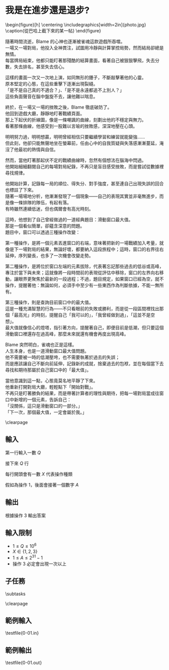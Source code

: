 # 我是在進步還是退步?

\begin{figure}[h]
\centering
\includegraphics[width=2in]{photo.jpg}
\caption{從巴哈上截下來的某一帖}
\end{figure}

隨著時間流逝，Blame 的心神也逐漸被雀魂這款遊戲所吞噬。  
一場又一場對局，他投入全神貫注，試圖用冷靜與計算掌控局勢，然而結局卻總是無情。  
每當牌局結束，他都只能盯著那殘酷的結算畫面，看著自己被狠狠擊飛，失去分數，失去排名，甚至失去信心。  

這樣的畫面一次又一次地上演，如同無形的錘子，不斷敲擊著他的心靈。  
原本堅定的心態，在這些重擊下逐漸出現裂縫。  
「是不是自己真的不適合？」、「是不是永遠都追不上別人？」  
這些負面聲音在腦中盤旋不去，讓他難以喘息。  

終於，在一場又一場的挫敗之後，Blame 徹底破防了。  
他回到遊戲大廳，靜靜地盯著戰績頁面。  
那上下起伏的折線圖，像是一條嘲諷的曲線，刻劃出他的不穩定與無力。  
看著那條曲線，他感受到一股難以言喻的挫敗感，深深地壓在心頭。  

明明努力過，明明想贏，明明曾經相信只要繼續學習和練習就能變強……  
但此刻，他卻只能無聲地坐在螢幕前，任由心中的自我質疑與失落感漸漸蔓延，淹沒了他最初的熱情與自信。

然而，當他盯著那起伏不定的戰績曲線時，忽然有個想法在腦海中閃過。  
他開始細細翻閱自己的每場對局紀錄，不再只是盲目感受挫敗，而是嘗試從數據裡尋找規律。  

他開始計算，記錄每一局的順位、得失分、對手強度，甚至連自己出現失誤的回合也標註了下來。  
隨著一場場地分析，他漸漸發現了一個現象——自己的表現其實並非毫無進步，而是像一條排隊的隊伍，有起有落。  
有時雖然連續低迷，但也偶爾會有高光時刻。  

這時，他想到了自己曾經做過的一道經典題目：滑動窗口最大值。  
那是一個看似簡單，卻蘊含深意的問題。  
題目中，窗口可以透過三種操作改變：  

第一種操作，是將一個元素丟進窗口的右端，意味著把新的一場戰績加入考量，就像是下一場對局的結果，無論好壞，都要納入這段旅程中；這時，窗口的右界往右延伸，序列變長，也多了一次機會改變走勢。  

第二種操作，是將位於窗口左端的元素拔除，代表著忘記那些過去的低谷或高峰，專注於當下與未來；這就像將一段時間前的表現從評估中移除，窗口的左界向右移動，讓眼界更聚焦於最新的一段過程；不過，題目規定，如果窗口已經為空，就不操作，提醒著他：無論如何，必須手中至少有一些東西作為判斷依據，不能一無所有。  

第三種操作，則是查詢目前窗口中的最大值。  
這是一種充滿智慧的行為——不只看眼前的失敗或勝利，而是從一段區間裡找出那個「最高光」的時刻，提醒自己「我可以的」，「我曾經做到過」，「這並不是空想」。  
最大值就像信心的燈塔，指引著方向，提醒著自己，即便目前是低潮，但只要這個滑動窗口裡還存在過高峰，那麼未來就還有機會再度出現高峰。  

Blame 突然明白，雀魂也正是這樣。  
人生本身，也是一道滑動窗口最大值問題。  
他不需要被一時的低潮壓垮，也不需要執著於過去的失誤；  
而是應該讓自己不斷向前延伸，記錄新的成就，捨棄過去的包袱，並在每個當下去尋找和期待那屬於自己窗口中的「最大值」。  

當他意識到這一點，心態竟莫名地平靜了下來。  
他重新打開對局大廳，輕輕點下「開始對戰」。  
不再只是盯著勝負的結果，而是帶著計算者的理性與期待，把每一場對局當成往窗口中新增的一個元素，告訴自己：  
「沒關係，這只是滑動窗口的一部分。」  
「下一次，那個最大值，一定會屬於我。」

\clearpage

## 輸入
第一行輸入一數 $Q$

接下來 $Q$ 行

每行開頭會有一數 $X$ 代表操作種類

假如為操作 $1$，後面會接著一個數字 $A$

## 輸出
根據操作 $3$ 輸出答案

## 輸入限制
 - $1 \le Q \le 10^6$
 - $X \in \{1, 2, 3\}$
 - $1 \le A \le 2^{31}-1$
 - 操作 $3$ 必定會出現一次以上

## 子任務
\subtasks

\clearpage

## 範例輸入
\testfile{0-01.in}

## 範例輸出
\testfile{0-01.out}

